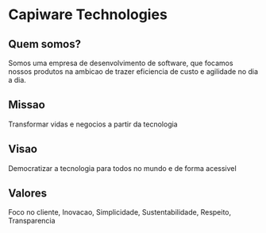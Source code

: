 # Capiware Technologies
## Quem somos?
Somos uma empresa de desenvolvimento de software, que focamos nossos produtos na ambicao de trazer eficiencia de custo e agilidade no dia a dia.

## Missao
Transformar vidas e negocios a partir da tecnologia

## Visao
Democratizar a tecnologia para todos no mundo e de forma acessivel

## Valores
Foco no cliente, Inovacao, Simplicidade, Sustentabilidade, Respeito, Transparencia

<!--

**Here are some ideas to get you started:**

🙋‍♀️ A short introduction - what is your organization all about?
🌈 Contribution guidelines - how can the community get involved?
👩‍💻 Useful resources - where can the community find your docs? Is there anything else the community should know?
🍿 Fun facts - what does your team eat for breakfast?
🧙 Remember, you can do mighty things with the power of [Markdown](https://docs.github.com/github/writing-on-github/getting-started-with-writing-and-formatting-on-github/basic-writing-and-formatting-syntax)
-->
